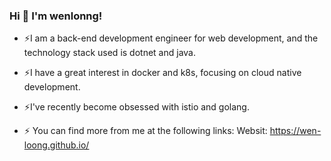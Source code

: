 ### Hi 👋 I'm wenlonng!

- ⚡I am a back-end development engineer for web development, and the technology stack used is dotnet and java.

- ⚡I have a great interest in docker and k8s, focusing on cloud native development.

- ⚡I've recently become obsessed with istio and golang.

- ⚡ You can find more from me at the following links:
Websit: https://wen-loong.github.io/